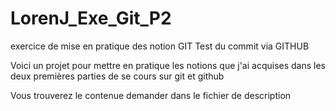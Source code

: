 # LorenJ_Exe_Git_P2
exercice de mise en pratique des notion GIT
Test du commit via GITHUB

Voici un projet pour mettre en pratique les notions que j'ai acquises dans les deux premières parties de se cours sur git et github

Vous trouverez le contenue demander dans le fichier de description
